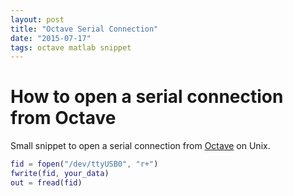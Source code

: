 ```yaml
---
layout: post
title: "Octave Serial Connection"
date: "2015-07-17"
tags: octave matlab snippet
---
```

# How to open a serial connection from Octave
Small snippet to open a serial connection from [Octave][Octave] on Unix.

```MATLAB
fid = fopen("/dev/ttyUSB0", "r+")
fwrite(fid, your_data)
out = fread(fid)
```
[Octave]: http://www.gnu.org/software/octave/
